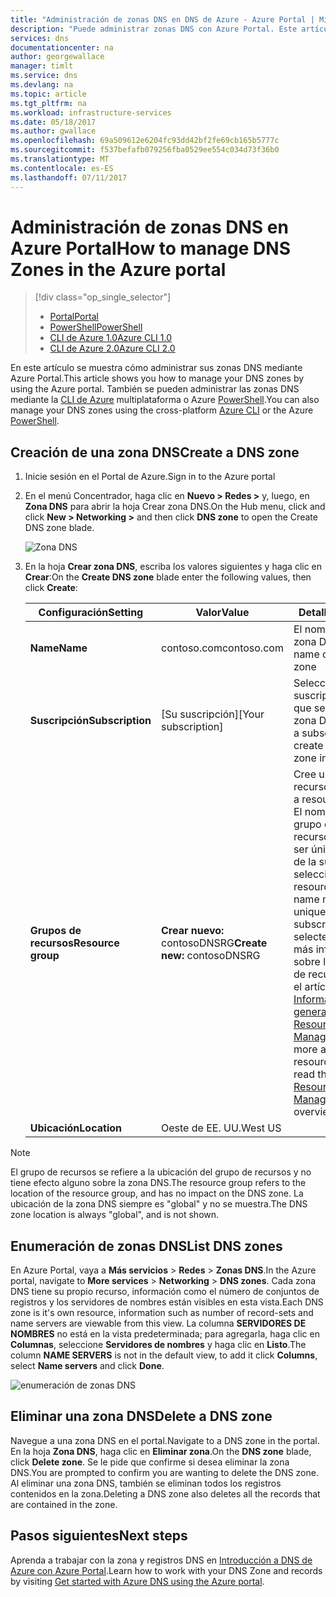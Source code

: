```yaml
---
title: "Administración de zonas DNS en DNS de Azure - Azure Portal | Microsoft Docs"
description: "Puede administrar zonas DNS con Azure Portal. Este artículo describe cómo actualizar, eliminar y crear zonas DNS en Azure DNS"
services: dns
documentationcenter: na
author: georgewallace
manager: timlt
ms.service: dns
ms.devlang: na
ms.topic: article
ms.tgt_pltfrm: na
ms.workload: infrastructure-services
ms.date: 05/18/2017
ms.author: gwallace
ms.openlocfilehash: 69a509612e6204fc93dd42bf2fe69cb165b5777c
ms.sourcegitcommit: f537befafb079256fba0529ee554c034d73f36b0
ms.translationtype: MT
ms.contentlocale: es-ES
ms.lasthandoff: 07/11/2017
---
```

# <a name="how-to-manage-dns-zones-in-the-azure-portal"></a><span data-ttu-id="426b1-104">Administración de zonas DNS en Azure Portal</span><span class="sxs-lookup"><span data-stu-id="426b1-104">How to manage DNS Zones in the Azure portal</span></span>

> [!div class="op_single_selector"]
> * [<span data-ttu-id="426b1-105">Portal</span><span class="sxs-lookup"><span data-stu-id="426b1-105">Portal</span></span>](dns-operations-dnszones-portal.md)
> * [<span data-ttu-id="426b1-106">PowerShell</span><span class="sxs-lookup"><span data-stu-id="426b1-106">PowerShell</span></span>](dns-operations-dnszones.md)
> * [<span data-ttu-id="426b1-107">CLI de Azure 1.0</span><span class="sxs-lookup"><span data-stu-id="426b1-107">Azure CLI 1.0</span></span>](dns-operations-dnszones-cli-nodejs.md)
> * [<span data-ttu-id="426b1-108">CLI de Azure 2.0</span><span class="sxs-lookup"><span data-stu-id="426b1-108">Azure CLI 2.0</span></span>](dns-operations-dnszones-cli.md)

<span data-ttu-id="426b1-109">En este artículo se muestra cómo administrar sus zonas DNS mediante Azure Portal.</span><span class="sxs-lookup"><span data-stu-id="426b1-109">This article shows you how to manage your DNS zones by using the Azure portal.</span></span> <span data-ttu-id="426b1-110">También se pueden administrar las zonas DNS mediante la [CLI de Azure](dns-operations-dnszones-cli.md) multiplataforma o Azure [PowerShell](dns-operations-dnszones.md).</span><span class="sxs-lookup"><span data-stu-id="426b1-110">You can also manage your DNS zones using the cross-platform [Azure CLI](dns-operations-dnszones-cli.md) or the Azure [PowerShell](dns-operations-dnszones.md).</span></span>

## <a name="create-a-dns-zone"></a><span data-ttu-id="426b1-111">Creación de una zona DNS</span><span class="sxs-lookup"><span data-stu-id="426b1-111">Create a DNS zone</span></span>

1. <span data-ttu-id="426b1-112">Inicie sesión en el Portal de Azure.</span><span class="sxs-lookup"><span data-stu-id="426b1-112">Sign in to the Azure portal</span></span>
2. <span data-ttu-id="426b1-113">En el menú Concentrador, haga clic en **Nuevo > Redes >** y, luego, en **Zona DNS** para abrir la hoja Crear zona DNS.</span><span class="sxs-lookup"><span data-stu-id="426b1-113">On the Hub menu, click and click **New > Networking >** and then click **DNS zone** to open the Create DNS zone blade.</span></span>

    ![Zona DNS](./media/dns-operations-dnszones-portal/openzone650.png)

4. <span data-ttu-id="426b1-115">En la hoja **Crear zona DNS**, escriba los valores siguientes y haga clic en **Crear**:</span><span class="sxs-lookup"><span data-stu-id="426b1-115">On the **Create DNS zone** blade enter the following values, then click **Create**:</span></span>


   | <span data-ttu-id="426b1-116">**Configuración**</span><span class="sxs-lookup"><span data-stu-id="426b1-116">**Setting**</span></span> | <span data-ttu-id="426b1-117">**Valor**</span><span class="sxs-lookup"><span data-stu-id="426b1-117">**Value**</span></span> | <span data-ttu-id="426b1-118">**Detalles**</span><span class="sxs-lookup"><span data-stu-id="426b1-118">**Details**</span></span> |
   |---|---|---|
   |<span data-ttu-id="426b1-119">**Name**</span><span class="sxs-lookup"><span data-stu-id="426b1-119">**Name**</span></span>|<span data-ttu-id="426b1-120">contoso.com</span><span class="sxs-lookup"><span data-stu-id="426b1-120">contoso.com</span></span>|<span data-ttu-id="426b1-121">El nombre de la zona DNS</span><span class="sxs-lookup"><span data-stu-id="426b1-121">The name of the DNS zone</span></span>|
   |<span data-ttu-id="426b1-122">**Suscripción**</span><span class="sxs-lookup"><span data-stu-id="426b1-122">**Subscription**</span></span>|<span data-ttu-id="426b1-123">[Su suscripción]</span><span class="sxs-lookup"><span data-stu-id="426b1-123">[Your subscription]</span></span>|<span data-ttu-id="426b1-124">Seleccione la suscripción en la que se creará la zona DNS.</span><span class="sxs-lookup"><span data-stu-id="426b1-124">Select a subscription to create the DNS zone in.</span></span>|
   |<span data-ttu-id="426b1-125">**Grupos de recursos**</span><span class="sxs-lookup"><span data-stu-id="426b1-125">**Resource group**</span></span>|<span data-ttu-id="426b1-126">**Crear nuevo:** contosoDNSRG</span><span class="sxs-lookup"><span data-stu-id="426b1-126">**Create new:** contosoDNSRG</span></span>|<span data-ttu-id="426b1-127">Cree un grupo de recursos.</span><span class="sxs-lookup"><span data-stu-id="426b1-127">Create a resource group.</span></span> <span data-ttu-id="426b1-128">El nombre del grupo de recursos debe ser único dentro de la suscripción seleccionada.</span><span class="sxs-lookup"><span data-stu-id="426b1-128">The resource group name must be unique within the subscription you selected.</span></span> <span data-ttu-id="426b1-129">Para más información sobre los grupos de recursos, lea el artículo [Información general de Azure Resource Manager](../azure-resource-manager/resource-group-overview.md?toc=%2fazure%2fdns%2ftoc.json#resource-groups).</span><span class="sxs-lookup"><span data-stu-id="426b1-129">To learn more about resource groups, read the [Resource Manager](../azure-resource-manager/resource-group-overview.md?toc=%2fazure%2fdns%2ftoc.json#resource-groups) overview article.</span></span>|
   |<span data-ttu-id="426b1-130">**Ubicación**</span><span class="sxs-lookup"><span data-stu-id="426b1-130">**Location**</span></span>|<span data-ttu-id="426b1-131">Oeste de EE. UU.</span><span class="sxs-lookup"><span data-stu-id="426b1-131">West US</span></span>||

> [!NOTE]
> <span data-ttu-id="426b1-132">El grupo de recursos se refiere a la ubicación del grupo de recursos y no tiene efecto alguno sobre la zona DNS.</span><span class="sxs-lookup"><span data-stu-id="426b1-132">The resource group refers to the location of the resource group, and has no impact on the DNS zone.</span></span> <span data-ttu-id="426b1-133">La ubicación de la zona DNS siempre es "global" y no se muestra.</span><span class="sxs-lookup"><span data-stu-id="426b1-133">The DNS zone location is always "global", and is not shown.</span></span>

## <a name="list-dns-zones"></a><span data-ttu-id="426b1-134">Enumeración de zonas DNS</span><span class="sxs-lookup"><span data-stu-id="426b1-134">List DNS zones</span></span>

<span data-ttu-id="426b1-135">En Azure Portal, vaya a **Más servicios** > **Redes** > **Zonas DNS**.</span><span class="sxs-lookup"><span data-stu-id="426b1-135">In the Azure portal, navigate to **More services** > **Networking** > **DNS zones**.</span></span> <span data-ttu-id="426b1-136">Cada zona DNS tiene su propio recurso, información como el número de conjuntos de registros y los servidores de nombres están visibles en esta vista.</span><span class="sxs-lookup"><span data-stu-id="426b1-136">Each DNS zone is it's own resource, information such as number of record-sets and name servers are viewable from this view.</span></span> <span data-ttu-id="426b1-137">La columna **SERVIDORES DE NOMBRES** no está en la vista predeterminada; para agregarla, haga clic en **Columnas**, seleccione **Servidores de nombres** y haga clic en **Listo**.</span><span class="sxs-lookup"><span data-stu-id="426b1-137">The column **NAME SERVERS** is not in the default view, to add it click **Columns**, select **Name servers** and click **Done**.</span></span>

![enumeración de zonas DNS](./media/dns-operations-dnszones-portal/listzones.png)

## <a name="delete-a-dns-zone"></a><span data-ttu-id="426b1-139">Eliminar una zona DNS</span><span class="sxs-lookup"><span data-stu-id="426b1-139">Delete a DNS zone</span></span>

<span data-ttu-id="426b1-140">Navegue a una zona DNS en el portal.</span><span class="sxs-lookup"><span data-stu-id="426b1-140">Navigate to a DNS zone in the portal.</span></span> <span data-ttu-id="426b1-141">En la hoja **Zona DNS**, haga clic en **Eliminar zona**.</span><span class="sxs-lookup"><span data-stu-id="426b1-141">On the **DNS zone** blade, click **Delete zone**.</span></span> <span data-ttu-id="426b1-142">Se le pide que confirme si desea eliminar la zona DNS.</span><span class="sxs-lookup"><span data-stu-id="426b1-142">You are prompted to confirm you are wanting to delete the DNS zone.</span></span> <span data-ttu-id="426b1-143">Al eliminar una zona DNS, también se eliminan todos los registros contenidos en la zona.</span><span class="sxs-lookup"><span data-stu-id="426b1-143">Deleting a DNS zone also deletes all the records that are contained in the zone.</span></span>

## <a name="next-steps"></a><span data-ttu-id="426b1-144">Pasos siguientes</span><span class="sxs-lookup"><span data-stu-id="426b1-144">Next steps</span></span>

<span data-ttu-id="426b1-145">Aprenda a trabajar con la zona y registros DNS en [Introducción a DNS de Azure con Azure Portal](dns-getstarted-portal.md).</span><span class="sxs-lookup"><span data-stu-id="426b1-145">Learn how to work with your DNS Zone and records by visiting [Get started with Azure DNS using the Azure portal](dns-getstarted-portal.md).</span></span>